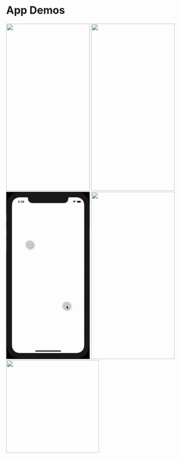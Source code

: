 # App Demos 

<img src="/CCCommunitiesDemo.gif" width="225" height="451">
<img src="/JuiceboxDemo.gif" width="225" height="451">
<img src="/CirclesDemo.gif" width="225" height="451">
<img src="/BlueSkyDemo.gif" width="225" height="451">
<img src="/PingDemo.gif" width="250" height="250">
